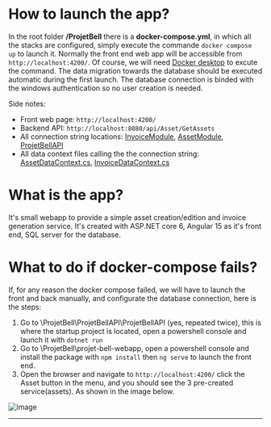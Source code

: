 # How to launch the app?
In the root folder **/ProjetBell** there is a **docker-compose.yml**, in which all the stacks are configured, simply execute the commande
`docker compose up` to launch it. Normally the front end web app will be accessible from `http://localhost:4200/`. Of course, we will need [Docker desktop](https://www.docker.com/products/docker-desktop/) to excute the command. The data migration towards the database should be executed automatic during the first launch. The database connection is binded with the windows authentication so no user creation is needed. 

Side notes: 
* Front web page: `http://localhost:4200/`
* Backend API: `http://localhost:8080/api/Asset/GetAssets`
* All connection string locations: [InvoiceModule](https://github.com/WutikuerA/ProjetBell/blob/master/ProjetBellAPI/InvoiceModule/appsettings.json), [AssetModule](https://github.com/WutikuerA/ProjetBell/blob/master/ProjetBellAPI/AssetModule/appsettings.json), [ProjetBellAPI](https://github.com/WutikuerA/ProjetBell/blob/master/ProjetBellAPI/ProjetBellAPI/appsettings.json)
* All data context files calling the the connection string: [AssetDataContext.cs](https://github.com/WutikuerA/ProjetBell/blob/master/ProjetBellAPI/AssetModule/DataService/AssetDataContext.cs), [InvoiceDataContext.cs](https://github.com/WutikuerA/ProjetBell/blob/master/ProjetBellAPI/InvoiceModule/DataService/InvoiceDataContext.cs)

# What is the app?
It's small webapp to provide a simple asset creation/edition and invoice generation service. It's created with ASP.NET core 6, Angular 15 as it's front end, SQL server for the database.

# What to do if docker-compose fails?
If, for any reason the docker compose failed, we will have to launch the front and back manually, and configurate the database connection, here is the steps:

1. Go to \ProjetBell\ProjetBellAPI\ProjetBellAPI (yes, repeated twice), this is where the startup project is located, open a powershell console and launch it with `dotnet run`
2. Go to \ProjetBell\projet-bell-webapp, open a powershell console and install the package with `npm install` then `ng serve` to launch the front end.
3. Open the browser and navigate to `http://localhost:4200/` click the Asset button in the menu, and you should see the 3 pre-created service(assets). As shown in the image below.

![image](https://user-images.githubusercontent.com/123587884/215633157-91b6c6b7-b488-4769-afc7-b2a26445b5dc.png)



***
